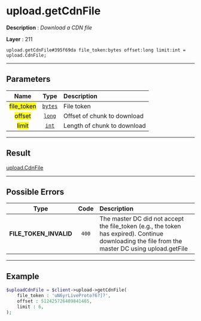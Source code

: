 # upload.getCdnFile

**Description** : *Download a CDN file*

**Layer** : 211

```tl
upload.getCdnFile#395f69da file_token:bytes offset:long limit:int = upload.CdnFile;
```

---

## Parameters

| Name | Type | Description |
| :---: | :---: | :--- |
| <mark>file_token</mark> | [`bytes`](type/bytes) | File token |
| <mark>offset</mark> | [`long`](type/long) | Offset of chunk to download |
| <mark>limit</mark> | [`int`](type/int) | Length of chunk to download |

---

## Result

[upload.CdnFile](type/upload.CdnFile)

---

## Possible Errors

| Type | Code | Description |
| :---: | :---: | :--- |
| **FILE_TOKEN_INVALID** | `400` | The master DC did not accept the file_token (e.g., the token has expired). Continue downloading the file from the master DC using upload.getFile |

---

## Example

```php
$uploadCdnFile = $client->upload->getCdnFile(
	file_token : 'uN6yrLiveProto?6?]?',
	offset : 512425726489841465,
	limit : 6,
);
```